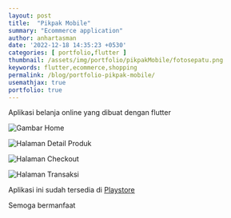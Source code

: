```yaml
---
layout: post
title:  "Pikpak Mobile"
summary: "Ecommerce application"
author: anhartasman
date: '2022-12-18 14:35:23 +0530'
categories: [ portfolio,flutter ]
thumbnail: /assets/img/portfolio/pikpakMobile/fotosepatu.png
keywords: flutter,ecommerce,shopping
permalink: /blog/portfolio-pikpak-mobile/
usemathjax: true
portfolio: true 
---
```

Aplikasi belanja online yang dibuat dengan flutter

![Gambar Home](/assets/img/portfolio/pikpakMobile/gambarHome.jpg "Gambar Home")

![Halaman Detail Produk](/assets/img/portfolio/pikpakMobile/detailProduk.jpg "Halaman Detail Produk")

![Halaman Checkout](/assets/img/portfolio/pikpakMobile/checkout.jpg "Halaman Checkout")

![Halaman Transaksi](/assets/img/portfolio/pikpakMobile/transaksi.jpg "Halaman Transaksi")


Aplikasi ini sudah tersedia di [Playstore](https://play.google.com/store/apps/details?id=com.alterindonesia.pikpak)

Semoga bermanfaat